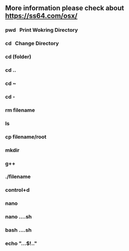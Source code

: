 ## More information please check about https://ss64.com/osx/
### pwd &nbsp;&nbsp;Print Wokring Directory
### cd    &nbsp;&nbsp;Change Directory
### cd (folder)
### cd ..
### cd ~
### cd -
### rm filename
### ls
### cp filename/root
### mkdir
### g++
### ./filename
### control+d
### nano
### nano ....sh
### bash ....sh
### echo "...$!.."

